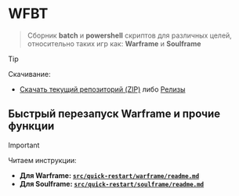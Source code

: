 # WFBT
> Сборник **batch** и **powershell** cкриптов для различных целей, относительно таких игр как: **Warframe** и **Soulframe**

> [!tip]
> Скачивание:
> - [Скачать текущий репозиторий (ZIP)](https://github.com/N3M1X10/warframe-batch-tools/archive/refs/heads/master.zip) либо [Релизы](https://github.com/N3M1X10/warframe-batch-tools/releases)

## Быстрый перезапуск Warframe и прочие функции
> [!important]
> Читаем инструкции:
> - **Для Warframe: [`src/quick-restart/warframe/readme.md`](https://github.com/N3M1X10/warframe-batch-tools/blob/master/src/quick-restart/warframe/readme.md)**
> - **Для Soulframe: [`src/quick-restart/soulframe/readme.md`](https://github.com/N3M1X10/warframe-batch-tools/blob/master/src/quick-restart/soulframe/readme.md)**
